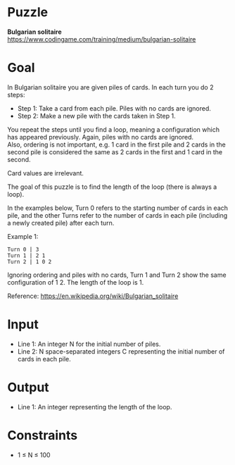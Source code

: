 # Puzzle
**Bulgarian solitaire** https://www.codingame.com/training/medium/bulgarian-solitaire

# Goal
In Bulgarian solitaire you are given piles of cards. In each turn you do 2 steps: 
* Step 1: Take a card from each pile. Piles with no cards are ignored.
* Step 2: Make a new pile with the cards taken in Step 1.

You repeat the steps until you find a loop, meaning a configuration which has appeared previously. Again, piles with no cards are ignored.  
Also, ordering is not important, e.g. 1 card in the first pile and 2 cards in the second pile is considered the same as 2 cards in the first and 1 card in the second. 

Card values are irrelevant. 

The goal of this puzzle is to find the length of the loop (there is always a loop).

In the examples below, Turn 0 refers to the starting number of cards in each pile, and the other Turns refer to the number of cards in each pile (including a newly created pile) after each turn.

Example 1:  
```
Turn 0 | 3
Turn 1 | 2 1
Turn 2 | 1 0 2
```
Ignoring ordering and piles with no cards, Turn 1 and Turn 2 show the same configuration of 1 2. The length of the loop is 1.

Reference: https://en.wikipedia.org/wiki/Bulgarian_solitaire

# Input
* Line 1: An integer N for the initial number of piles.
* Line 2: N space-separated integers C representing the initial number of cards in each pile.

# Output
* Line 1: An integer representing the length of the loop.

# Constraints
* 1 ≤ N ≤ 100
